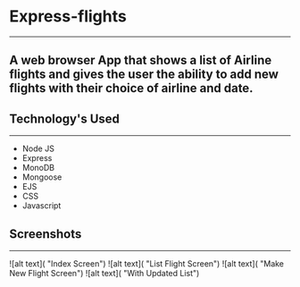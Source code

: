 # Express-flights
---
A web browser App that shows a list of Airline flights and gives the user the ability to add new flights with their choice of airline and date.
---


## Technology's Used
---
 - Node JS
 - Express
 - MonoDB
 - Mongoose
 - EJS
 - CSS
 - Javascript

## Screenshots
---

![alt text]( "Index Screen")
![alt text]( "List Flight Screen")
![alt text]( "Make New Flight Screen")
![alt text]( "With Updated List")